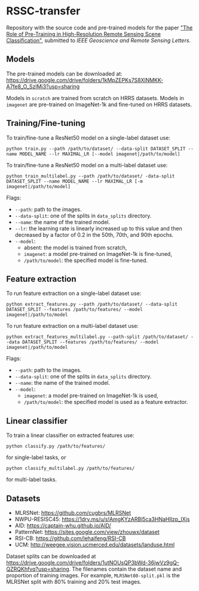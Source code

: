 # RSSC-transfer
Repository with the source code and pre-trained models for the paper ["The Role of Pre-Training in High-Resolution Remote Sensing Scene Classification"](https://arxiv.org/abs/2111.03690), submitted to *IEEE Geoscience and Remote Sensing Letters*.

## Models
The pre-trained models can be downloaded at: https://drive.google.com/drive/folders/1kMpZEPKs7S8XlNMKK-A7fe8_O_SzlMi3?usp=sharing

Models in `scratch` are trained from scratch on HRRS datasets. Models in `imagenet` are pre-trained on ImageNet-1k and fine-tuned on HRRS datasets.

## Training/Fine-tuning
To train/fine-tune a ResNet50 model on a single-label dataset use:

`python train.py --path /path/to/dataset/ --data-split DATASET_SPLIT --name MODEL_NAME --lr MAXIMAL_LR [--model imagenet|/path/to/model]`

To train/fine-tune a ResNet50 model on a multi-label dataset use:

`python train_multilabel.py --path /path/to/dataset/ -data-split DATASET_SPLIT --name MODEL_NAME --lr MAXIMAL_LR [-m imagenet|/path/to/model]`

Flags:
+ `--path`: path to the images.
+ `--data-split`: one of the splits in `data_splits` directory.
+ `--name`: the name of the trained model.
+ `--lr`: the learning rate is linearly increased up to this value and then decreased by a factor of 0.2 in the 50th, 70th, and 90th epochs.
+ `--model`: 
  - absent: the model is trained from scratch, 
  - `imagenet`: a model pre-trained on ImageNet-1k is fine-tuned, 
  - `/path/to/model`: the specified model is fine-tuned.

## Feature extraction
To run feature extraction on a single-label dataset use:

`python extract_features.py --path /path/to/dataset/ --data-split DATASET_SPLIT --features /path/to/features/ --model imagenet|/path/to/model`

To run feature extraction on a multi-label dataset use:

`python extract_features_multilabel.py --path-split /path/to/dataset/ --data DATASET_SPLIT --features /path/to/features/ --model imagenet|/path/to/model`

Flags:
+ `--path`: path to the images.
+ `--data-split`: one of the splits in `data_splits` directory.
+ `--name`: the name of the trained model.
+ `--model`: 
  - `imagenet`: a model pre-trained on ImageNet-1k is used, 
  - `/path/to/model`: the specified model is used as a feature extractor.

## Linear classifier

To train a linear classifier on extracted features use:

`python classify.py /path/to/features/`

for single-label tasks, or

`python classify_multilabel.py /path/to/features/`

for multi-label tasks.

## Datasets

+ MLRSNet: https://github.com/cugbrs/MLRSNet
+ NWPU-RESISC45: https://1drv.ms/u/s!AmgKYzARBl5ca3HNaHIlzp_IXjs
+ AID: https://captain-whu.github.io/AID/
+ PatternNet: https://sites.google.com/view/zhouwx/dataset
+ RSI-CB: https://github.com/lehaifeng/RSI-CB
+ UCM: http://weegee.vision.ucmerced.edu/datasets/landuse.html

Dataset splits can be downloaded at https://drive.google.com/drive/folders/1utNOUsQP3bWd-36jwVz9gQ-QZRQKhfvq?usp=sharing. The filenames contain the dataset name and proportion of training images. For example, `MLRSNet80-split.pkl` is the MLRSNet split with 80% training and 20% test images.

